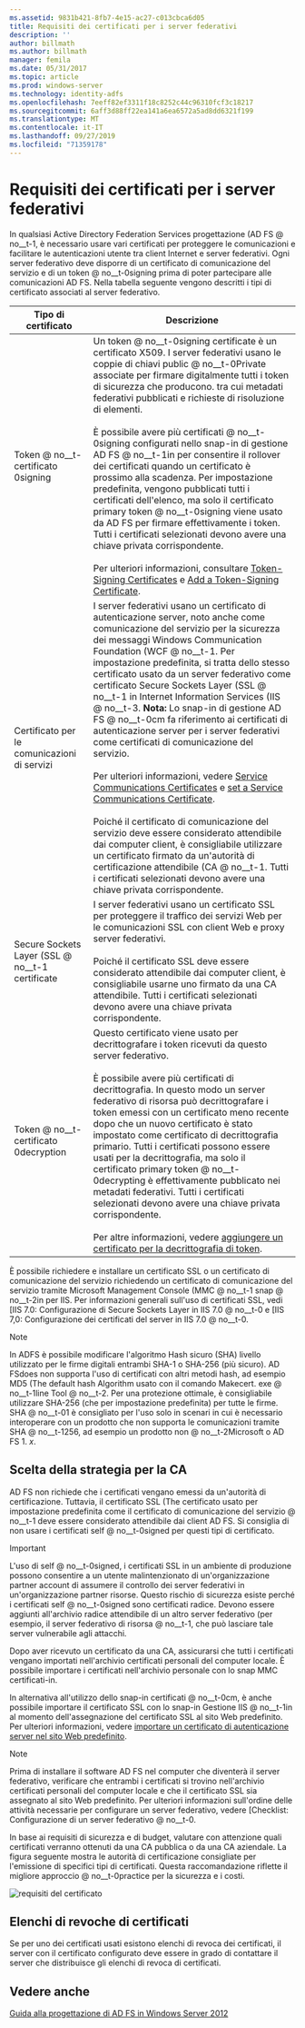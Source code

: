 ```yaml
---
ms.assetid: 9831b421-8fb7-4e15-ac27-c013cbca6d05
title: Requisiti dei certificati per i server federativi
description: ''
author: billmath
ms.author: billmath
manager: femila
ms.date: 05/31/2017
ms.topic: article
ms.prod: windows-server
ms.technology: identity-adfs
ms.openlocfilehash: 7eeff82ef3311f18c8252c44c96310fcf3c18217
ms.sourcegitcommit: 6aff3d88ff22ea141a6ea6572a5ad8dd6321f199
ms.translationtype: MT
ms.contentlocale: it-IT
ms.lasthandoff: 09/27/2019
ms.locfileid: "71359178"
---
```

# <a name="certificate-requirements-for-federation-servers"></a>Requisiti dei certificati per i server federativi

In qualsiasi Active Directory Federation Services progettazione \(AD FS @ no__t-1, è necessario usare vari certificati per proteggere le comunicazioni e facilitare le autenticazioni utente tra client Internet e server federativi. Ogni server federativo deve disporre di un certificato di comunicazione del servizio e di un token @ no__t-0signing prima di poter partecipare alle comunicazioni AD FS. Nella tabella seguente vengono descritti i tipi di certificato associati al server federativo.  
  
|Tipo di certificato|Descrizione|  
|--------------------|---------------|  
|Token @ no__t-certificato 0signing|Un token @ no__t-0signing certificate è un certificato X509. I server federativi usano le coppie di chiavi public @ no__t-0Private associate per firmare digitalmente tutti i token di sicurezza che producono. tra cui metadati federativi pubblicati e richieste di risoluzione di elementi.<br /><br />È possibile avere più certificati @ no__t-0signing configurati nello snap-in di gestione AD FS @ no__t-1in per consentire il rollover dei certificati quando un certificato è prossimo alla scadenza. Per impostazione predefinita, vengono pubblicati tutti i certificati dell'elenco, ma solo il certificato primary token @ no__t-0signing viene usato da AD FS per firmare effettivamente i token. Tutti i certificati selezionati devono avere una chiave privata corrispondente.<br /><br />Per ulteriori informazioni, consultare [Token-Signing Certificates](Token-Signing-Certificates.md) e [Add a Token-Signing Certificate](../../ad-fs/deployment/Add-a-Token-Signing-Certificate.md).|  
|Certificato per le comunicazioni di servizi|I server federativi usano un certificato di autenticazione server, noto anche come comunicazione del servizio per la sicurezza dei messaggi Windows Communication Foundation \(WCF @ no__t-1. Per impostazione predefinita, si tratta dello stesso certificato usato da un server federativo come certificato Secure Sockets Layer \(SSL @ no__t-1 in Internet Information Services \(IIS @ no__t-3. **Nota:** Lo snap-in di gestione AD FS @ no__t-0cm fa riferimento ai certificati di autenticazione server per i server federativi come certificati di comunicazione del servizio.<br /><br />Per ulteriori informazioni, vedere [Service Communications Certificates](Service-Communications-Certificates.md) e [set a Service Communications Certificate](../../ad-fs/deployment/Set-a-Service-Communications-Certificate.md).<br /><br />Poiché il certificato di comunicazione del servizio deve essere considerato attendibile dai computer client, è consigliabile utilizzare un certificato firmato da un'autorità di certificazione attendibile \(CA @ no__t-1. Tutti i certificati selezionati devono avere una chiave privata corrispondente.|  
|Secure Sockets Layer \(SSL @ no__t-1 certificate|I server federativi usano un certificato SSL per proteggere il traffico dei servizi Web per le comunicazioni SSL con client Web e proxy server federativi.<br /><br />Poiché il certificato SSL deve essere considerato attendibile dai computer client, è consigliabile usarne uno firmato da una CA attendibile. Tutti i certificati selezionati devono avere una chiave privata corrispondente.|  
|Token @ no__t-certificato 0decryption|Questo certificato viene usato per decrittografare i token ricevuti da questo server federativo.<br /><br />È possibile avere più certificati di decrittografia. In questo modo un server federativo di risorsa può decrittografare i token emessi con un certificato meno recente dopo che un nuovo certificato è stato impostato come certificato di decrittografia primario. Tutti i certificati possono essere usati per la decrittografia, ma solo il certificato primary token @ no__t-0decrypting è effettivamente pubblicato nei metadati federativi. Tutti i certificati selezionati devono avere una chiave privata corrispondente.<br /><br />Per altre informazioni, vedere [aggiungere un certificato per la decrittografia di token](../../ad-fs/deployment/Add-a-Token-Decrypting-Certificate.md).|  
  
È possibile richiedere e installare un certificato SSL o un certificato di comunicazione del servizio richiedendo un certificato di comunicazione del servizio tramite Microsoft Management Console \(MMC @ no__t-1 snap @ no__t-2in per IIS. Per informazioni generali sull'uso di certificati SSL, vedi [IIS 7.0: Configurazione di Secure Sockets Layer in IIS 7.0 @ no__t-0 e [IIS 7,0: Configurazione dei certificati del server in IIS 7.0 @ no__t-0.  
  
> [!NOTE]  
> In ADFS è possibile modificare l'algoritmo Hash sicuro \(SHA\) livello utilizzato per le firme digitali entrambi SHA\-1 o SHA\-256 \(più sicuro\). AD FSdoes non supporta l'uso di certificati con altri metodi hash, ad esempio MD5 \(The default hash Algorithm usato con il comando Makecert. exe @ no__t-1line Tool @ no__t-2. Per una protezione ottimale, è consigliabile utilizzare SHA\-256 \(che per impostazione predefinita\) per tutte le firme. SHA @ no__t-01 è consigliato per l'uso solo in scenari in cui è necessario interoperare con un prodotto che non supporta le comunicazioni tramite SHA @ no__t-1256, ad esempio un prodotto non @ no__t-2Microsoft o AD FS 1. *x*.  
  
## <a name="determining-your-ca-strategy"></a>Scelta della strategia per la CA  
AD FS non richiede che i certificati vengano emessi da un'autorità di certificazione. Tuttavia, il certificato SSL \(The certificato usato per impostazione predefinita come il certificato di comunicazione del servizio @ no__t-1 deve essere considerato attendibile dai client AD FS. Si consiglia di non usare i certificati self @ no__t-0signed per questi tipi di certificato.  
  
> [!IMPORTANT]  
> L'uso di self @ no__t-0signed, i certificati SSL in un ambiente di produzione possono consentire a un utente malintenzionato di un'organizzazione partner account di assumere il controllo dei server federativi in un'organizzazione partner risorse. Questo rischio di sicurezza esiste perché i certificati self @ no__t-0signed sono certificati radice. Devono essere aggiunti all'archivio radice attendibile di un altro server federativo \(per esempio, il server federativo di risorsa @ no__t-1, che può lasciare tale server vulnerabile agli attacchi.  
  
Dopo aver ricevuto un certificato da una CA, assicurarsi che tutti i certificati vengano importati nell'archivio certificati personali del computer locale. È possibile importare i certificati nell'archivio personale con lo snap MMC certificati\-in.  
  
In alternativa all'utilizzo dello snap-in certificati @ no__t-0cm, è anche possibile importare il certificato SSL con lo snap-in Gestione IIS @ no__t-1in al momento dell'assegnazione del certificato SSL al sito Web predefinito. Per ulteriori informazioni, vedere [importare un certificato di autenticazione server nel sito Web predefinito](../../ad-fs/deployment/Import-a-Server-Authentication-Certificate-to-the-Default-Web-Site.md).  
  
> [!NOTE]  
> Prima di installare il software AD FS nel computer che diventerà il server federativo, verificare che entrambi i certificati si trovino nell'archivio certificati personali del computer locale e che il certificato SSL sia assegnato al sito Web predefinito. Per ulteriori informazioni sull'ordine delle attività necessarie per configurare un server federativo, vedere [Checklist: Configurazione di un server federativo @ no__t-0.  
  
In base ai requisiti di sicurezza e di budget, valutare con attenzione quali certificati verranno ottenuti da una CA pubblica o da una CA aziendale. La figura seguente mostra le autorità di certificazione consigliate per l'emissione di specifici tipi di certificati. Questa raccomandazione riflette il migliore approccio @ no__t-0practice per la sicurezza e i costi.  
  
![requisiti del certificato](media/adfs2_fedserver_certstory_1.png)  
  
## <a name="certificate-revocation-lists"></a>Elenchi di revoche di certificati  
Se per uno dei certificati usati esistono elenchi di revoca dei certificati, il server con il certificato configurato deve essere in grado di contattare il server che distribuisce gli elenchi di revoca di certificati.  
  
## <a name="see-also"></a>Vedere anche
[Guida alla progettazione di AD FS in Windows Server 2012](AD-FS-Design-Guide-in-Windows-Server-2012.md)

